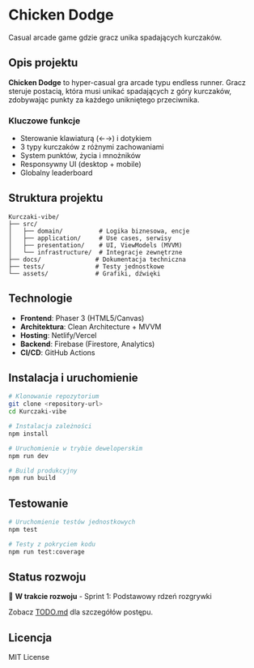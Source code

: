# Chicken Dodge

Casual arcade game gdzie gracz unika spadających kurczaków.

## Opis projektu

**Chicken Dodge** to hyper-casual gra arcade typu endless runner. Gracz steruje postacią, która musi unikać spadających z góry kurczaków, zdobywając punkty za każdego unikniętego przeciwnika.

### Kluczowe funkcje
- Sterowanie klawiaturą (←→) i dotykiem
- 3 typy kurczaków z różnymi zachowaniami
- System punktów, życia i mnożników
- Responsywny UI (desktop + mobile)
- Globalny leaderboard

## Struktura projektu

```
Kurczaki-vibe/
├── src/
│   ├── domain/          # Logika biznesowa, encje
│   ├── application/     # Use cases, serwisy
│   ├── presentation/    # UI, ViewModels (MVVM)
│   └── infrastructure/  # Integracje zewnętrzne
├── docs/               # Dokumentacja techniczna
├── tests/              # Testy jednostkowe
└── assets/             # Grafiki, dźwięki
```

## Technologie

- **Frontend**: Phaser 3 (HTML5/Canvas)
- **Architektura**: Clean Architecture + MVVM
- **Hosting**: Netlify/Vercel
- **Backend**: Firebase (Firestore, Analytics)
- **CI/CD**: GitHub Actions

## Instalacja i uruchomienie

```bash
# Klonowanie repozytorium
git clone <repository-url>
cd Kurczaki-vibe

# Instalacja zależności
npm install

# Uruchomienie w trybie deweloperskim
npm run dev

# Build produkcyjny
npm run build
```

## Testowanie

```bash
# Uruchomienie testów jednostkowych
npm test

# Testy z pokryciem kodu
npm run test:coverage
```

## Status rozwoju

🚧 **W trakcie rozwoju** - Sprint 1: Podstawowy rdzeń rozgrywki

Zobacz [TODO.md](./TODO.md) dla szczegółów postępu.

## Licencja

MIT License